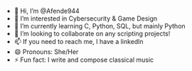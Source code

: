 - 👋 Hi, I’m @Afende944
- 👀 I’m interested in Cybersecurity & Game Design
- 🌱 I’m currently learning C, Python, SQL, but mainly Python
- 💞️ I’m looking to collaborate on any scripting projects! 
- 📫 If you need to reach me, I have a linkedln
- 😄 Pronouns: She/Her
- ⚡ Fun fact: I write and compose classical music 

<!---
Afende944/Afende944 is a ✨ special ✨ repository because its `README.md` (this file) appears on your GitHub profile.
You can click the Preview link to take a look at your changes.
--->
